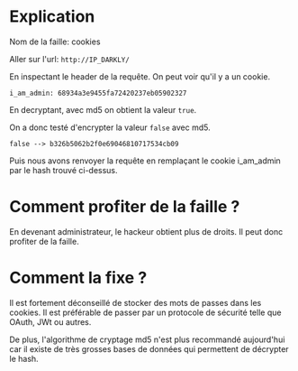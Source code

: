 # Explication

Nom de la faille:   cookies

Aller sur l'url: `http://IP_DARKLY/`

En inspectant le header de la requête. On peut voir qu'il y a un cookie.

```
i_am_admin: 68934a3e9455fa72420237eb05902327
```

En decryptant, avec md5 on obtient la valeur `true`.

On a donc testé d'encrypter la valeur `false` avec md5.

```
false --> b326b5062b2f0e69046810717534cb09
```


Puis nous avons renvoyer la requête en remplaçant le cookie i_am_admin par le hash trouvé ci-dessus.


# Comment profiter de la faille ?

En devenant administrateur, le hackeur obtient plus de droits. Il peut donc profiter de la faille.


# Comment la fixe ?

Il est fortement déconseillé de stocker des mots de passes dans les cookies. Il est préférable de passer par un protocole de sécurité telle que OAuth, JWt ou autres.


De plus, l'algorithme de cryptage md5 n'est plus recommandé aujourd'hui car il existe de très grosses bases de données qui permettent de décrypter le hash.